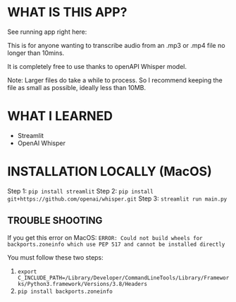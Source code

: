 
# WHAT IS THIS APP?
See running app right here:

This is for anyone wanting to transcribe audio from an .mp3 or .mp4 file no longer than 10mins. 

It is completely free to use thanks to openAPI Whisper model. 

Note: Larger files do take a while to process. So I recommend keeping the file as small as possible, ideally less than 10MB.



# WHAT I LEARNED
- Streamlit
- OpenAI Whisper

# INSTALLATION LOCALLY (MacOS)

Step 1: 
`pip install streamlit`
Step 2:
`pip install git+https://github.com/openai/whisper.git`
Step 3: 
`streamlit run main.py`


## TROUBLE SHOOTING
If you get this error on MacOS:
`ERROR: Could not build wheels for backports.zoneinfo which use PEP 517 and cannot be installed directly`

You must follow these two steps:

1. `export C_INCLUDE_PATH=/Library/Developer/CommandLineTools/Library/Frameworks/Python3.framework/Versions/3.8/Headers`
2. `pip install backports.zoneinfo`



